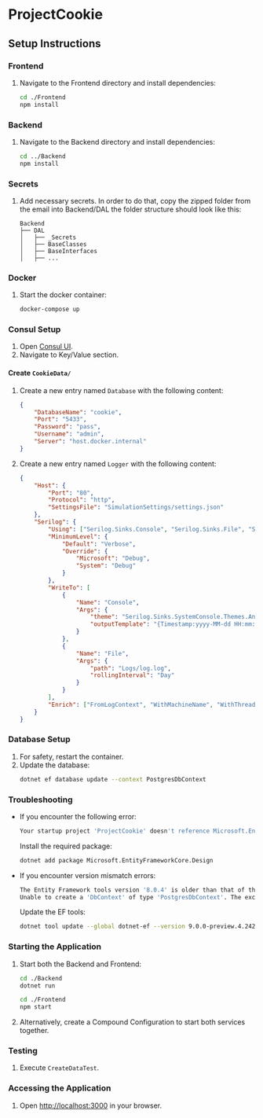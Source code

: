 # ProjectCookie

## Setup Instructions

### Frontend

1. Navigate to the Frontend directory and install dependencies:
    ```bash
    cd ./Frontend
    npm install
    ```

### Backend

1. Navigate to the Backend directory and install dependencies:
    ```bash
    cd ../Backend
    npm install
    ```

### Secrets

1. Add necessary secrets. In order to do that, copy the zipped folder from the email into Backend/DAL the folder structure should look like this:
    ```
    Backend
    ├── DAL
    │   ├── _Secrets
    │   ├── BaseClasses
    │   ├── BaseInterfaces
    │   ├── ...
    ```
  
### Docker

1. Start the docker container:
    ```bash
    docker-compose up
    ```

### Consul Setup

1. Open [Consul UI](http://localhost:8500/).
2. Navigate to Key/Value section.

#### Create `CookieData/`

1. Create a new entry named `Database` with the following content:
    ```json
    {
        "DatabaseName": "cookie",
        "Port": "5433",
        "Password": "pass",
        "Username": "admin",
        "Server": "host.docker.internal"
    }
    ```

2. Create a new entry named `Logger` with the following content:
    ```json
    {
        "Host": {
            "Port": "80",
            "Protocol": "http",
            "SettingsFile": "SimulationSettings/settings.json"
        },
        "Serilog": {
            "Using": ["Serilog.Sinks.Console", "Serilog.Sinks.File", "Serilog.Enrichers.Environment"],
            "MinimumLevel": {
                "Default": "Verbose",
                "Override": {
                    "Microsoft": "Debug",
                    "System": "Debug"
                }
            },
            "WriteTo": [
                {
                    "Name": "Console",
                    "Args": {
                        "theme": "Serilog.Sinks.SystemConsole.Themes.AnsiConsoleTheme::Code, Serilog.Sinks.Console",
                        "outputTemplate": "{Timestamp:yyyy-MM-dd HH:mm:ss.fff zzz} [{Level:u3}] {Message:lj}{NewLine}{Exception}"
                    }
                },
                {
                    "Name": "File",
                    "Args": {
                        "path": "Logs/log.log",
                        "rollingInterval": "Day"
                    }
                }
            ],
            "Enrich": ["FromLogContext", "WithMachineName", "WithThreadId"]
        }
    }
    ```

### Database Setup

1. For safety, restart the container.
2. Update the database:
    ```bash
    dotnet ef database update --context PostgresDbContext
    ```

### Troubleshooting

- If you encounter the following error:
    ```bash
    Your startup project 'ProjectCookie' doesn't reference Microsoft.EntityFrameworkCore.Design. This package is required for the Entity Framework Core Tools to work. Ensure your startup project is correct, install the package, and try again.
    ```
    Install the required package:
    ```bash
    dotnet add package Microsoft.EntityFrameworkCore.Design
    ```

- If you encounter version mismatch errors:
    ```bash
    The Entity Framework tools version '8.0.4' is older than that of the runtime '9.0.0-preview.4.24267.1'. Update the tools for the latest features and bug fixes. See https://aka.ms/AAc1fbw for more information.
    Unable to create a 'DbContext' of type 'PostgresDbContext'. The exception 'Unable to resolve service for type 'Microsoft.EntityFrameworkCore.DbContextOptions`1[ProjectCookie.DAL.UnitOfWork.PostgresDbContext]' while attempting to activate 'ProjectCookie.DAL.UnitOfWork.PostgresDbContext'.' was thrown while attempting to create an instance. For the different patterns supported at design time, see https://go.microsoft.com/fwlink/?linkid=851728
    ```
    Update the EF tools:
    ```bash
    dotnet tool update --global dotnet-ef --version 9.0.0-preview.4.24267.1
    ```

### Starting the Application

1. Start both the Backend and Frontend:
    ```bash
    cd ./Backend
    dotnet run
    ```

    ```bash
    cd ./Frontend
    npm start
    ```

2. Alternatively, create a Compound Configuration to start both services together.

### Testing

1. Execute `CreateDataTest`.

### Accessing the Application

1. Open [http://localhost:3000](http://localhost:3000) in your browser.
